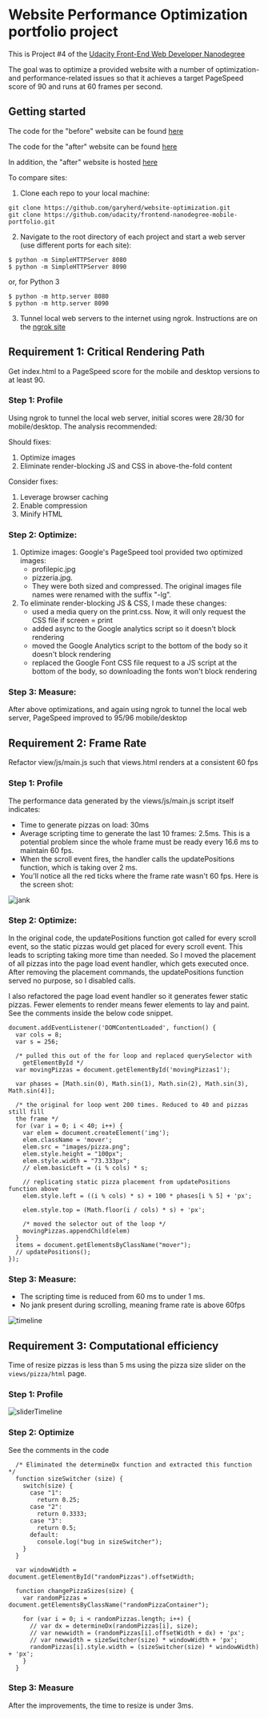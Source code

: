 # Website Performance Optimization portfolio project

This is Project #4 of the [Udacity Front-End Web Developer Nanodegree](https://www.udacity.com/course/front-end-web-developer-nanodegree--nd001)

The goal was to optimize a provided website with a number of optimization- and
performance-related issues so that it achieves a target PageSpeed score of 90
and runs at 60 frames per second.

## Getting started
The code for the "before" website can be found [here](https://github.com/udacity/frontend-nanodegree-mobile-portfolio)

The code for the "after" website can be found [here](https://github.com/garyherd/website-optimization)

In addition, the "after" website is hosted [here](https://garyherd.github.io/website-optimization/)

To compare sites:

1. Clone each repo to your local machine:
```
git clone https://github.com/garyherd/website-optimization.git
git clone https://github.com/udacity/frontend-nanodegree-mobile-portfolio.git
```

2. Navigate to the root directory of each project and start a web server
(use different ports for each site):
```
$ python -m SimpleHTTPServer 8080
$ python -m SimpleHTTPServer 8090
```
or, for Python 3
```
$ python -m http.server 8080
$ python -m http.server 8090
```

3.  Tunnel local web servers to the internet using ngrok. Instructions are on the [ngrok site](https://ngrok.com/docs#expose)


## Requirement 1: Critical Rendering Path
Get index.html to a PageSpeed score for the mobile and desktop versions to at
least 90.

### Step 1: Profile

Using ngrok to tunnel the local web server, initial scores were
28/30 for mobile/desktop. The analysis recommended:

Should fixes:

1. Optimize images
2. Eliminate render-blocking JS and CSS in above-the-fold content

Consider fixes:

1. Leverage browser caching
2. Enable compression
3. Minify HTML

### Step 2: Optimize:

1. Optimize images: Google's PageSpeed tool provided two optimized images:
    * profilepic.jpg
    * pizzeria.jpg.
    * They were both sized and compressed. The original images file names were
    renamed with the suffix  "-lg".
2. To eliminate render-blocking JS & CSS, I made these changes:
    * used a media query on the print.css. Now, it will only request the CSS
    file if screen = print
    * added async to the Google analytics script so it doesn't block rendering
    * moved the Google Analytics script to the bottom of the body so it doesn't
    block rendering
    * replaced the Google Font CSS file request to a JS script at the bottom of
    the body, so downloading the fonts won't block rendering

### Step 3: Measure:
After above optimizations, and again using ngrok to tunnel the local web server,
PageSpeed improved to 95/96 mobile/desktop


## Requirement 2: Frame Rate
Refactor view/js/main.js such that views.html renders at a consistent 60 fps

### Step 1: Profile
The performance data generated by the views/js/main.js script itself indicates:

* Time to generate pizzas on load: 30ms
* Average scripting time to generate the last 10 frames: 2.5ms. This is
a potential problem since the whole frame must be ready every 16.6 ms to maintain
60 fps.
* When the scroll event fires, the handler calls the updatePositions function,
which is taking over 2 ms.
* You'll notice all the red ticks where the frame rate wasn't 60 fps. Here is
the screen shot:

![jank](img/jank.JPG)

### Step 2: Optimize:
In the original code, the updatePositions function got called for every scroll event,
so the static pizzas would get placed for every scroll event. This leads to scripting taking more
time than needed. So I moved the placement of all pizzas into the page load event handler,
which gets executed once. After removing the placement commands, the updatePositions function
served no purpose, so I disabled calls.

I also refactored the page load event handler so it generates fewer static pizzas. Fewer
elements to render means fewer elements to lay and paint. See the comments inside
the below code snippet.

```
document.addEventListener('DOMContentLoaded', function() {
  var cols = 8;
  var s = 256;

  /* pulled this out of the for loop and replaced querySelector with
    getElementById */
  var movingPizzas = document.getElementById('movingPizzas1');

  var phases = [Math.sin(0), Math.sin(1), Math.sin(2), Math.sin(3), Math.sin(4)];

  /* the original for loop went 200 times. Reduced to 40 and pizzas still fill
  the frame */
  for (var i = 0; i < 40; i++) {
    var elem = document.createElement('img');
    elem.className = 'mover';
    elem.src = "images/pizza.png";
    elem.style.height = "100px";
    elem.style.width = "73.333px";
    // elem.basicLeft = (i % cols) * s;

    // replicating static pizza placement from updatePositions function above
    elem.style.left = ((i % cols) * s) + 100 * phases[i % 5] + 'px';

    elem.style.top = (Math.floor(i / cols) * s) + 'px';

    /* moved the selector out of the loop */
    movingPizzas.appendChild(elem)
  }
  items = document.getElementsByClassName("mover");
  // updatePositions();
});
```

### Step 3: Measure:
* The scripting time is reduced from 60 ms to under 1 ms.
* No jank present during scrolling, meaning frame rate is above 60fps

![timeline](img/no-jank.jpg)


## Requirement 3: Computational efficiency
Time of resize pizzas is less than 5 ms using the pizza size slider on the
```views/pizza/html``` page.

### Step 1: Profile
![sliderTimeline](img/sliderTimeline.png)

### Step 2: Optimize
See the comments in the code

```
  /* Eliminated the determineDx function and extracted this function */
  function sizeSwitcher (size) {
    switch(size) {
      case "1":
        return 0.25;
      case "2":
        return 0.3333;
      case "3":
        return 0.5;
      default:
        console.log("bug in sizeSwitcher");
    }
  }

  var windowWidth = document.getElementById("randomPizzas").offsetWidth;

  function changePizzaSizes(size) {
    var randomPizzas = document.getElementsByClassName("randomPizzaContainer");

    for (var i = 0; i < randomPizzas.length; i++) {
      // var dx = determineDx(randomPizzas[i], size);
      // var newwidth = (randomPizzas[i].offsetWidth + dx) + 'px';
      // var newwidth = sizeSwitcher(size) * windowWidth + 'px';
      randomPizzas[i].style.width = (sizeSwitcher(size) * windowWidth) + 'px';
    }
  }
```

### Step 3: Measure
After the improvements, the time to resize is under 3ms.


